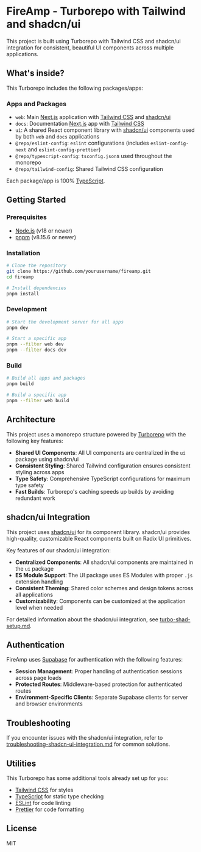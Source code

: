 # FireAmp - Turborepo with Tailwind and shadcn/ui

This project is built using Turborepo with Tailwind CSS and shadcn/ui integration for consistent, beautiful UI components across multiple applications.

## What's inside?

This Turborepo includes the following packages/apps:

### Apps and Packages

- `web`: Main [Next.js](https://nextjs.org/) application with [Tailwind CSS](https://tailwindcss.com/) and [shadcn/ui](https://ui.shadcn.com/)
- `docs`: Documentation [Next.js](https://nextjs.org/) app with [Tailwind CSS](https://tailwindcss.com/)
- `ui`: A shared React component library with [shadcn/ui](https://ui.shadcn.com/) components used by both `web` and `docs` applications
- `@repo/eslint-config`: `eslint` configurations (includes `eslint-config-next` and `eslint-config-prettier`)
- `@repo/typescript-config`: `tsconfig.json`s used throughout the monorepo
- `@repo/tailwind-config`: Shared Tailwind CSS configuration

Each package/app is 100% [TypeScript](https://www.typescriptlang.org/).

## Getting Started

### Prerequisites

- [Node.js](https://nodejs.org/en/) (v18 or newer)
- [pnpm](https://pnpm.io/) (v8.15.6 or newer)

### Installation

```bash
# Clone the repository
git clone https://github.com/yourusername/fireamp.git
cd fireamp

# Install dependencies
pnpm install
```

### Development

```bash
# Start the development server for all apps
pnpm dev

# Start a specific app
pnpm --filter web dev
pnpm --filter docs dev
```

### Build

```bash
# Build all apps and packages
pnpm build

# Build a specific app
pnpm --filter web build
```

## Architecture

This project uses a monorepo structure powered by [Turborepo](https://turbo.build/) with the following key features:

- **Shared UI Components**: All UI components are centralized in the `ui` package using shadcn/ui
- **Consistent Styling**: Shared Tailwind configuration ensures consistent styling across apps
- **Type Safety**: Comprehensive TypeScript configurations for maximum type safety
- **Fast Builds**: Turborepo's caching speeds up builds by avoiding redundant work

## shadcn/ui Integration

This project uses [shadcn/ui](https://ui.shadcn.com/) for its component library. shadcn/ui provides high-quality, customizable React components built on Radix UI primitives.

Key features of our shadcn/ui integration:

- **Centralized Components**: All shadcn/ui components are maintained in the `ui` package
- **ES Module Support**: The UI package uses ES Modules with proper `.js` extension handling
- **Consistent Theming**: Shared color schemes and design tokens across all applications
- **Customizability**: Components can be customized at the application level when needed

For detailed information about the shadcn/ui integration, see [turbo-shad-setup.md](./turbo-shad-setup.md).

## Authentication

FireAmp uses [Supabase](https://supabase.com/) for authentication with the following features:

- **Session Management**: Proper handling of authentication sessions across page loads
- **Protected Routes**: Middleware-based protection for authenticated routes
- **Environment-Specific Clients**: Separate Supabase clients for server and browser environments

## Troubleshooting

If you encounter issues with the shadcn/ui integration, refer to [troubleshooting-shadcn-ui-integration.md](./troubleshooting-shadcn-ui-integration.md) for common solutions.

## Utilities

This Turborepo has some additional tools already set up for you:

- [Tailwind CSS](https://tailwindcss.com/) for styles
- [TypeScript](https://www.typescriptlang.org/) for static type checking
- [ESLint](https://eslint.org/) for code linting
- [Prettier](https://prettier.io) for code formatting

## License

MIT
